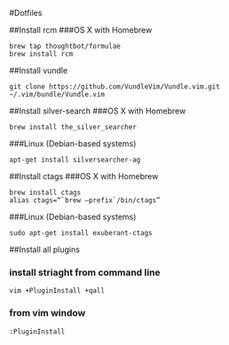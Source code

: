 #Dotfiles

##Install rcm
###OS X with Homebrew
```
brew tap thoughtbot/formulae
brew install rcm
```

##Install vundle
```
git clone https://github.com/VundleVim/Vundle.vim.git ~/.vim/bundle/Vundle.vim
```
##Install silver-search
###OS X with Homebrew
```
brew install the_silver_searcher
```
###Linux (Debian-based systems)
```
apt-get install silversearcher-ag
```
##Install ctags
###OS X with Homebrew
```
brew install ctags
alias ctags=“`brew —prefix`/bin/ctags”
```
###Linux (Debian-based systems)
```
sudo apt-get install exuberant-ctags
```
##Install all plugins
### install striaght from command line
```
vim +PluginInstall +qall
```
### from vim window
```
:PluginInstall
```
 
